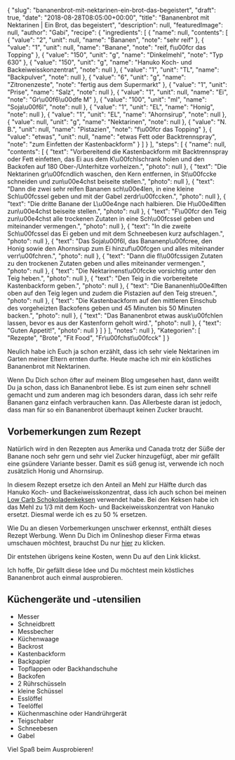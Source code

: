{
    "slug": "bananenbrot-mit-nektarinen-ein-brot-das-begeistert",
    "draft": true,
    "date": "2018-08-28T08:05:00+00:00",
    "title": "Bananenbrot mit Nektarinen | Ein Brot, das begeistert",
    "description": null,
    "featuredImage": null,
    "author": "Gabi",
    "recipe": {
        "ingredients": [
            {
                "name": null,
                "contents": [
                    {
                        "value": "2",
                        "unit": null,
                        "name": "Bananen",
                        "note": "sehr reif"
                    },
                    {
                        "value": "1",
                        "unit": null,
                        "name": "Banane",
                        "note": "reif, f\u00fcr das Topping"
                    },
                    {
                        "value": "150",
                        "unit": "g",
                        "name": "Dinkelmehl",
                        "note": "Typ 630"
                    },
                    {
                        "value": "150",
                        "unit": "g",
                        "name": "Hanuko Koch- und Backeiweisskonzentrat",
                        "note": null
                    },
                    {
                        "value": "1",
                        "unit": "TL",
                        "name": "Backpulver",
                        "note": null
                    },
                    {
                        "value": "6",
                        "unit": "g",
                        "name": "Zitronenzeste",
                        "note": "fertig aus dem Supermarkt"
                    },
                    {
                        "value": "1",
                        "unit": "Prise",
                        "name": "Salz",
                        "note": null
                    },
                    {
                        "value": "1",
                        "unit": null,
                        "name": "Ei",
                        "note": "Gr\u00f6\u00dfe M"
                    },
                    {
                        "value": "100",
                        "unit": "ml",
                        "name": "Soja\u00f6l",
                        "note": null
                    },
                    {
                        "value": "1",
                        "unit": "EL",
                        "name": "Honig",
                        "note": null
                    },
                    {
                        "value": "1",
                        "unit": "EL",
                        "name": "Ahornsirup",
                        "note": null
                    },
                    {
                        "value": null,
                        "unit": "g",
                        "name": "Nektarinen",
                        "note": null
                    },
                    {
                        "value": "N. B.",
                        "unit": null,
                        "name": "Pistazien",
                        "note": "f\u00fcr das Topping"
                    },
                    {
                        "value": "etwas",
                        "unit": null,
                        "name": "etwas Fett oder Backtrennspray",
                        "note": "zum Einfetten der Kastenbackform"
                    }
                ]
            }
        ],
        "steps": [
            {
                "name": null,
                "contents": [
                    {
                        "text": "Vorbereitend die Kastenbackform mit Backtrennspray oder Fett einfetten, das Ei aus dem K\u00fchlschrank holen und den Backofen auf 180 Ober-\/Unterhitze vorheizen.",
                        "photo": null
                    },
                    {
                        "text": "Die Nektarinen gr\u00fcndlich waschen, den Kern entfernen, in St\u00fccke schneiden und zun\u00e4chst beiseite stellen.",
                        "photo": null
                    },
                    {
                        "text": "Dann die zwei sehr reifen Bananen sch\u00e4len, in eine kleine Sch\u00fcssel geben und mit der Gabel zerdr\u00fccken.",
                        "photo": null
                    },
                    {
                        "text": "Die dritte Banane der L\u00e4nge nach halbieren. Die H\u00e4lften zun\u00e4chst beiseite stellen.",
                        "photo": null
                    },
                    {
                        "text": "F\u00fcr den Teig zun\u00e4chst alle trockenen Zutaten in eine Sch\u00fcssel geben und miteinander vermengen.",
                        "photo": null
                    },
                    {
                        "text": "In die zweite Sch\u00fcssel das Ei geben und mit dem Schneebesen kurz aufschlagen.",
                        "photo": null
                    },
                    {
                        "text": "Das Soja\u00f6l, das Bananenp\u00fcree, den Honig sowie den Ahornsirup zum Ei hinzuf\u00fcgen und alles miteinander verr\u00fchren.",
                        "photo": null
                    },
                    {
                        "text": "Dann die fl\u00fcssigen Zutaten zu den trockenen Zutaten geben und alles miteinander vermengen.",
                        "photo": null
                    },
                    {
                        "text": "Die Nektarinenst\u00fccke vorsichtig unter den Teig heben.",
                        "photo": null
                    },
                    {
                        "text": "Den Teig in die vorbereitete Kastenbackform geben.",
                        "photo": null
                    },
                    {
                        "text": "Die Bananenh\u00e4lften oben auf den Teig legen und zudem die Pistazien auf den Teig streuen.",
                        "photo": null
                    },
                    {
                        "text": "Die Kastenbackform auf den mittleren Einschub des vorgeheizten Backofens geben und 45 Minuten bis 50 Minuten backen.",
                        "photo": null
                    },
                    {
                        "text": "Das Bananenbrot etwas ausk\u00fchlen lassen, bevor es aus der Kastenform geholt wird.",
                        "photo": null
                    },
                    {
                        "text": "Guten Appetit!",
                        "photo": null
                    }
                ]
            }
        ],
        "notes": null
    },
    "Kategorien": [
        "Rezepte",
        "Brote",
        "Fit Food",
        "Fr\u00fchst\u00fcck"
    ]
}

Neulich habe ich Euch ja schon erzählt, dass ich sehr  viele Nektarinen im Garten meiner Eltern ernten durfte. Heute mache ich mir ein köstliches Bananenbrot mit Nektarinen.

Wenn Du Dich schon öfter auf meinem Blog umgesehen hast, dann weißt Du ja schon, dass ich Bananenbrot liebe. Es ist zum einen sehr schnell gemacht und zum anderen mag ich besonders daran, dass ich sehr reife Bananen ganz einfach verbrauchen kann. Das Allerbeste daran ist jedoch, dass man für so ein Bananenbrot überhaupt keinen Zucker braucht.

## Vorbemerkungen zum Rezept

Natürlich wird in den Rezepten aus Amerika und Canada trotz der Süße der Banane noch sehr gern und sehr viel Zucker hinzugefügt, aber mir gefällt eine gsündere Variante besser. Damit es süß genug ist, verwende ich noch zusätzlich Honig und Ahornsirup.

In diesem Rezept ersetze ich den Anteil an Mehl zur Hälfte durch das Hanuko Koch- und Backeiweisskonzentrat, dass ich auch schon bei meinen [Low Carb Schokoladenkeksen](https://kochfokus.de/artikel/rezept-low-carb-schokoladenkekse/ "Low Carb Schokoladenkeksen") verwendet habe. Bei den Keksen habe ich das Mehl zu 1/3 mit dem Koch- und Backeiweisskonzentrat von Hanuko ersetzt. Diesmal werde ich es zu 50 % ersetzen.


Wie Du an diesen Vorbemerkungen unschwer erkennst, enthält dieses Rezept Werbung. Wenn Du Dich im Onlineshop dieser Firma etwas umschauen möchtest, brauchst Du nur [hier](https://www.ich-bin-dann-mal-schlank.de/hanuko "hier") zu klicken.

Dir entstehen übrigens keine Kosten, wenn Du auf den Link klickst.

Ich hoffe, Dir gefällt diese Idee und Du möchtest mein köstliches Bananenbrot auch einmal ausprobieren.

## Küchengeräte und -utensilien

- Messer
- Schneidbrett
- Messbecher
- Küchenwaage
- Backrost
- Kastenbackform
- Backpapier
- Topflappen oder Backhandschuhe
- Backofen
- 2 Rührschüsseln
- kleine Schüssel
- Esslöffel
- Teelöffel
- Küchenmaschine oder Handrührgerät
- Teigschaber
- Schneebesen
- Gabel

Viel Spaß beim Ausprobieren!